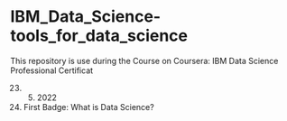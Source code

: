 # IBM_Data_Science-tools_for_data_science

This repository is use during the Course on Coursera: IBM Data Science Professional Certificat

23. 05. 2022
24. First Badge: What is Data Science?
